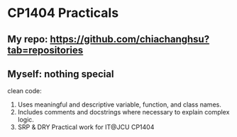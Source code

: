 # CP1404 Practicals

## My repo: https://github.com/chiachanghsu?tab=repositories
## Myself: nothing special

clean code: 
1. Uses meaningful and descriptive variable, function, and class names. 
2. Includes comments and docstrings where necessary to explain complex logic.
3. SRP & DRY
Practical work for IT@JCU CP1404
